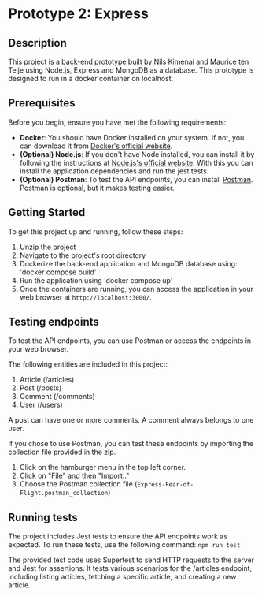 # Prototype 2: Express

## Description

This project is a back-end prototype built by Nils Kimenai and Maurice ten Teije
using Node.js, Express and MongoDB as a database. This prototype is designed to run in
a docker container on localhost.

## Prerequisites

Before you begin, ensure you have met the following requirements:

- **Docker**: You should have Docker installed on your system. If not, you can
  download it from
  [Docker's official website](https://www.docker.com/products/docker-desktop/).
- **(Optional) Node.js**: If you don't have Node installed, you can install it by following
  the instructions at
  [Node.js's official website](https://nodejs.org/en).
  With this you can install the application dependencies and run the jest tests.
- **(Optional) Postman**: To test the API endpoints, you can install
  [Postman](https://www.postman.com/downloads/). Postman is optional, but it
  makes testing easier.

## Getting Started

To get this project up and running, follow these steps:

1. Unzip the project
2. Navigate to the project's root directory
3. Dockerize the back-end application and MongoDB database using: 'docker compose
   build'
4. Run the application using 'docker compose up'
5. Once the containers are running, you can access the application in your web
   browser at `http://localhost:3000/`.

## Testing endpoints

To test the API endpoints, you can use Postman or access the endpoints in your
web browser.

The following entities are included in this project:

1. Article (/articles)
2. Post (/posts)
3. Comment (/comments)
4. User (/users)

A post can have one or more comments. A comment always belongs to one user.

If you chose to use Postman, you can test these endpoints by importing the
collection file provided in the zip.

1. Click on the hamburger menu in the top left corner.
2. Click on "File" and then "Import.."
3. Choose the Postman collection file (`Express-Fear-of-Flight.postman_collection`)

## Running tests
The project includes Jest tests to ensure the API endpoints work as expected. To run these tests, use the following command:
`npm run test`

The provided test code uses Supertest to send HTTP requests to the server and Jest for assertions. It tests various scenarios for the /articles endpoint, including listing articles, fetching a specific article, and creating a new article.